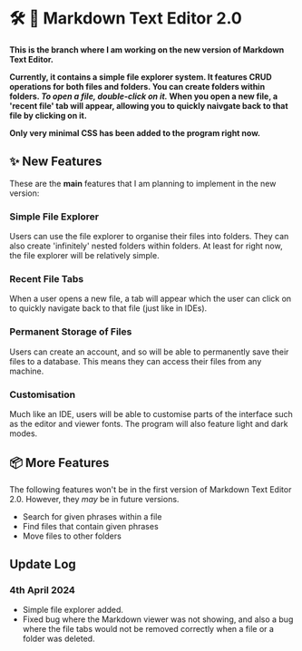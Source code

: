 # :hammer_and_wrench: :notebook: Markdown Text Editor 2.0 
**This is the branch where I am working on the new version of Markdown Text Editor.**

**Currently, it contains a simple file explorer system. It features CRUD operations for both files and folders. You can create folders within folders. *To open a file, double-click on it.* When you open a new file, a 'recent file' tab will appear, allowing you to quickly naivgate back to that file by clicking on it.**

**Only very minimal CSS has been added to the program right now.**

## :sparkles: New Features

These are the **main** features that I am planning to implement in the new version:

### Simple File Explorer

Users can use the file explorer to organise their files into folders. They can also create 'infinitely' nested folders within folders. At least for right now, the file explorer will be relatively simple.

### Recent File Tabs

When a user opens a new file, a tab will appear which the user can click on to quickly navigate back to that file (just like in IDEs).

### Permanent Storage of Files

Users can create an account, and so will be able to permanently save their files to a database. This means they can access their files from any machine.

### Customisation

Much like an IDE, users will be able to customise parts of the interface such as the editor and viewer fonts. The program will also feature light and dark modes.


## :package: More Features

The following features won't be in the first version of Markdown Text Editor 2.0. However, they *may* be in future versions.

- Search for given phrases within a file
- Find files that contain given phrases
- Move files to other folders

## Update Log

### 4th April 2024

- Simple file explorer added.
- Fixed bug where the Markdown viewer was not showing, and also a bug where the file tabs would not be removed correctly when a file or a folder was deleted.
